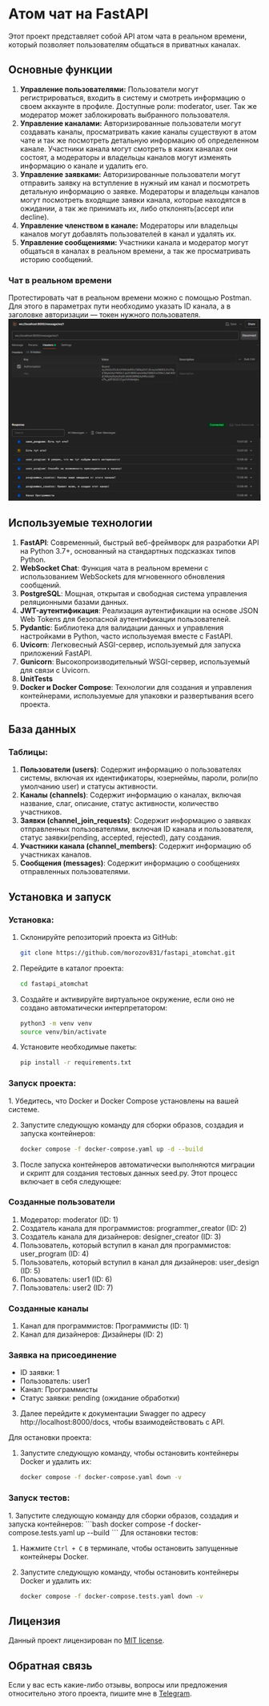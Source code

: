 <h1>Атом чат на FastAPI</h1>
Этот проект представляет собой API атом чата в реальном времени, который позволяет пользователям общаться в приватных каналах.
<h2>Основные функции</h2>
<ol>
  <li><b>Управление пользователями:</b> Пользователи могут регистрироваться, входить в систему и смотреть информацию о своем аккаунте в профиле. Доступные роли: moderator, user. Так же модератор может заблокировать выбранного пользователя.</li>
  <li><b>Управление каналами:</b> Авторизированные пользователи могут создавать каналы, просматривать какие каналы существуют в атом чате и так же посмотреть детальную информацию об определенном канале. Участники канала могут смотреть в каких каналах они состоят, а модераторы и владельцы каналов могут изменять информацию о канале и удалить его.</li>
  <li><b>Управление заявками:</b> Авторизированные пользователи могут отправить заявку на вступление в нужный им канал и посмотреть детальную информацию о заявке. Модераторы и владельцы каналов могут посмотреть входящие заявки канала, которые находятся в ожидании, а так же принимать их, либо отклонять(accept или decline).</li>
  <li><b>Управление членством в канале:</b> Модераторы или владельцы каналов могут добавлять пользователей в канал и удалять их.</li>
  <li><b>Управление сообщениями:</b> Участники канала и модератор могут общаться в каналах в реальном времени, а так же просматривать историю сообщений.</li>
</ol>
<h3>Чат в реальном времени</h3>
Протестировать чат в реальном времени можно с помощью Postman. Для этого в параметрах пути необходимо указать ID канала, а в заголовке авторизации — токен нужного пользователя.
<img src="https://github.com/morozov831/fastapi_atomchat/blob/master/image.png">
<h2>Используемые технологии</h2>
<ol>
  <li><b>FastAPI</b>: Современный, быстрый веб-фреймворк для разработки API на Python 3.7+, основанный на стандартных подсказках типов Python.</li>
  <li><b>WebSocket Chat</b>: Функция чата в реальном времени с использованием WebSockets для мгновенного обновления сообщений.</li>
  <li><b>PostgreSQL</b>: Мощная, открытая и свободная система управления реляционными базами данных.</li>
  <li><b>JWT-аутентификация</b>: Реализация аутентификации на основе JSON Web Tokens для безопасной аутентификации пользователей.</li>
  <li><b>Pydantic</b>: Библиотека для валидации данных и управления настройками в Python, часто используемая вместе с FastAPI.</li>
  <li><b>Uvicorn</b>: Легковесный ASGI-сервер, используемый для запуска приложений FastAPI.</li>
  <li><b>Gunicorn</b>: Высокопроизводительный WSGI-сервер, используемый для связи с Uvicorn.</li>
  <li><b>UnitTests</b></li>
  <li><b>Docker и Docker Compose</b>: Технологии для создания и управления контейнерами, используемые для упаковки и развертывания всего проекта.</li>
</ol>
<h2>База данных</h2>
<h3>Таблицы:</h3>
<ol>
  <li><b>Пользователи (users)</b>: Содержит информацию о пользователях системы, включая их идентификаторы, юзернеймы, пароли, роли(по умолчанию user) и статусы активности.</li>
  <li><b>Каналы (channels)</b>: Содержит информацию о каналах, включая название, слаг, описание, статус активности, количество участников.</li>
  <li><b>Заявки (channel_join_requests)</b>: Содержит информацию о заявках отправленных пользователями, включая ID канала и пользователя, статус заявки(pending, accepted, rejected), дату создания.</li>
  <li><b>Участники канала (channel_members)</b>: Содержит информацию об участниках каналов.</li>
  <li><b>Сообщения (messages)</b>: Содержит информацию о сообщениях отправленных пользователями.</li>
</ol>
<h2>Установка и запуск</h2>
<h3>Установка:</h3>

1. Склонируйте репозиторий проекта из GitHub:
   ```bash
   git clone https://github.com/morozov831/fastapi_atomchat.git
   ```

2. Перейдите в каталог проекта:
   ```bash
   cd fastapi_atomchat
   ```
3. Создайте и активируйте виртуальное окружение, если оно не создано автоматически интерпретатором:
   ```bash
   python3 -m venv venv
   source venv/bin/activate
   ```

4. Установите необходимые пакеты:
   ```bash
   pip install -r requirements.txt
   ```

<h3>Запуск проекта:</h3>
1. Убедитесь, что Docker и Docker Compose установлены на вашей системе.

2. Запустите следующую команду для сборки образов, создадия и запуска контейнеров:
   ```bash
   docker compose -f docker-compose.yaml up -d --build
   ```
2. После запуска контейнеров автоматически выполняются миграции и скрипт для создания тестовых данных seed.py. Этот процесс включает в себя следующее:

### Созданные пользователи
1. Модератор: moderator (ID: 1)
2. Создатель канала для программистов: programmer_creator (ID: 2)
3. Создатель канала для дизайнеров: designer_creator (ID: 3)
4. Пользователь, который вступил в канал для программистов: user_program (ID: 4)
5. Пользователь, который вступил в канал для дизайнеров: user_design (ID: 5)
6. Пользователь: user1 (ID: 6)
7. Пользователь: user2 (ID: 7)

### Созданные каналы
1. Канал для программистов: Программисты (ID: 1)
2. Канал для дизайнеров: Дизайнеры (ID: 2)

### Заявка на присоединение 
- ID заявки: 1
- Пользователь: user1 
- Канал: Программисты 
- Статус заявки: pending (ожидание обработки)

3. Далее перейдите к документации Swagger
   по адресу http://localhost:8000/docs, чтобы
   взаимодействовать с
   API.

Для остановки проекта:

1. Запустите следующую команду, чтобы остановить контейнеры Docker и удалить их:
   ```bash
   docker compose -f docker-compose.yaml down -v
   ```
<h3>Запуск тестов:</h3>
1. Запустите следующую команду для сборки образов, создадия и запуска контейнеров:
   ```bash
   docker compose -f docker-compose.tests.yaml up  --build
   ```
Для остановки тестов:

1. Нажмите `Ctrl + C` в терминале, чтобы остановить запущенные контейнеры
   Docker.

2. Запустите следующую команду, чтобы остановить контейнеры Docker и удалить их:
   ```bash
   docker compose -f docker-compose.tests.yaml down -v
   ```
<h2>Лицензия</h2>
Данный проект лицензирован по <a href="https://github.com/morozov831/fastapi_atomchat/blob/master/LICENSE">MIT license</a>.
<h2>Обратная связь</h2>

Если у вас есть какие-либо отзывы, вопросы или предложения относительно этого
проекта, пишите мне в <a href="https://t.me/morozov_831">Telegram</a>. 
